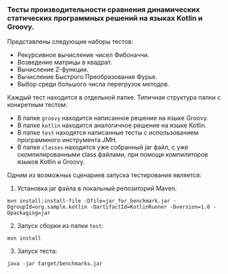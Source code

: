 ### Тесты производительности сравнения динамических статических программных решений на языках Kotlin и Groovy.

Представлены следующие наборы тестов:

- Рекурсивное вычисление чисел Фибоначчи.
- Возведение матрицы в квадрат.
- Вычисление Z-функции.
- Вычисление Быстрого Преобразования Фурье.
- Выбор среди большого числа перегрузок методов.

Каждый тест находится в отдельной папке. Типичная структура папки с конкретным тестом:
- В папке ```groovy``` находится написанное решение на языке Groovy. 
- В папке ```kotlin``` находится аналогичное решение на языке Kotlin. 
- В папке ```test``` находятся написанные тесты с использованием программного инструмента JMH.
- В папке ```classes``` находится уже собранный jar файл, с уже скомпилированными class файлами, 
при помощи компиляторов языков Kotlin и Groovy.

Одним из возможных сценариев запуска тестирования является:
1. Установка jar файла в локальный репозиторий Maven.

```mvn install:install-file -Dfile=jar_for_benchmark.jar -DgroupId=org.sample.kotlin -DartifactId=KotlinRunner -Dversion=1.0 -Dpackaging=jar```

2. Запуск сборки из папки ```test```:

```mvn install```

3. Запуск теста:

```java -jar target/benchmarks.jar```
